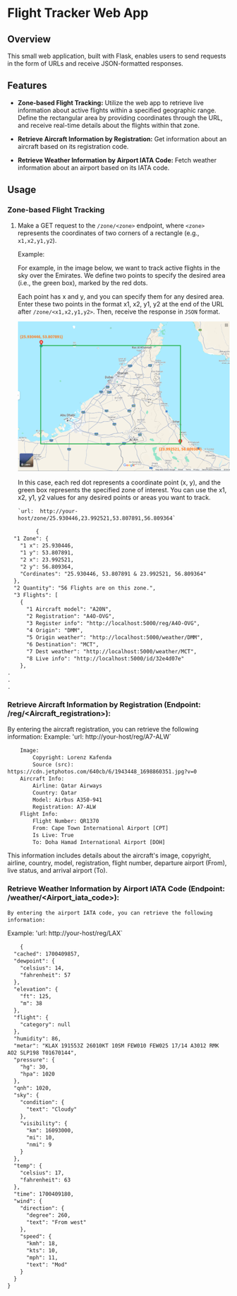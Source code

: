 # Flight Tracker Web App

## Overview

This small web application, built with Flask, enables users to send requests in the form of URLs and receive JSON-formatted responses.

## Features

- **Zone-based Flight Tracking:** Utilize the web app to retrieve live information about active flights within a specified geographic range. Define the rectangular area by providing coordinates through the URL, and receive real-time details about the flights within that zone.

- **Retrieve Aircraft Information by Registration:** Get information about an aircraft based on its registration code.
  
- **Retrieve Weather Information by Airport IATA Code:** Fetch weather information about an airport based on its IATA code.
## Usage

### Zone-based Flight Tracking

1. Make a GET request to the `/zone/<zone>` endpoint, where `<zone>` represents the coordinates of two corners of a rectangle (e.g., `x1,x2,y1,y2`).

   Example:
    
    For example, in the image below, we want to track active flights in the sky over the Emirates. We define two points to specify the desired area (i.e., the green box), marked by the red dots.

    Each point has x and y, and you can specify them for any desired area. Enter these two points in the format x1, x2, y1, y2 at the end of the URL after `/zone/<x1,x2,y1,y2>`. Then, receive the response in `JSON` format.

    ![Emirates zone](https://github.com/t7spotter/liveflights/blob/main/images/UAE.png)

    In this case, each red dot represents a coordinate point (x, y), and the green box represents the specified zone of interest. You can use the x1, x2, y1, y2 values for any desired points or areas you want to track.

       `url:  http://your-host/zone/25.930446,23.992521,53.807891,56.809364`
```Response
         {
  "1 Zone": {
    "1 x": 25.930446,
    "1 y": 53.807891,
    "2 x": 23.992521,
    "2 y": 56.809364,
    "Cordinates": "25.930446, 53.807891 & 23.992521, 56.809364"
  },
  "2 Quantity": "56 Flights are on this zone.",
  "3 Flights": [
    {
      "1 Aircraft model": "A20N",
      "2 Registration": "A4O-OVG",
      "3 Register info": "http://localhost:5000/reg/A4O-OVG",
      "4 Origin": "DMM",
      "5 Origin weather": "http://localhost:5000/weather/DMM",
      "6 Destination": "MCT",
      "7 Dest weather": "http://localhost:5000/weather/MCT",
      "8 Live info": "http://localhost:5000/id/32e4d07e"
    },
.
.
.
```
### Retrieve Aircraft Information by Registration (Endpoint: /reg/<Aircraft_registration>):

   By entering the aircraft registration, you can retrieve the following information:
Example:
    'url:  http://your-host/reg/A7-ALW`

```Response:
    Image:
        Copyright: Lorenz Kafenda
        Source (src): https://cdn.jetphotos.com/640cb/6/1943448_1698860351.jpg?v=0
    Aircraft Info:
        Airline: Qatar Airways
        Country: Qatar
        Model: Airbus A350-941
        Registration: A7-ALW
    Flight Info:
        Flight Number: QR1370
        From: Cape Town International Airport [CPT]
        Is Live: True
        To: Doha Hamad International Airport [DOH] 
```
This information includes details about the aircraft's image, copyright, airline, country, model, registration, flight number, departure airport (From), live status, and arrival airport (To).


### Retrieve Weather Information by Airport IATA Code (Endpoint: /weather/<Airport_iata_code>):

    By entering the airport IATA code, you can retrieve the following information:
Example:
    'url:  http://your-host/reg/LAX`
```Response:
    {
  "cached": 1700409857,
  "dewpoint": {
    "celsius": 14,
    "fahrenheit": 57
  },
  "elevation": {
    "ft": 125,
    "m": 38
  },
  "flight": {
    "category": null
  },
  "humidity": 86,
  "metar": "KLAX 191553Z 26010KT 10SM FEW010 FEW025 17/14 A3012 RMK AO2 SLP198 T01670144",
  "pressure": {
    "hg": 30,
    "hpa": 1020
  },
  "qnh": 1020,
  "sky": {
    "condition": {
      "text": "Cloudy"
    },
    "visibility": {
      "km": 16093000,
      "mi": 10,
      "nmi": 9
    }
  },
  "temp": {
    "celsius": 17,
    "fahrenheit": 63
  },
  "time": 1700409180,
  "wind": {
    "direction": {
      "degree": 260,
      "text": "From west"
    },
    "speed": {
      "kmh": 18,
      "kts": 10,
      "mph": 11,
      "text": "Mod"
    }
  }
}
```


